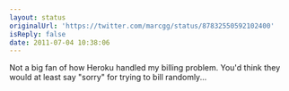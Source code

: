 ```yaml
---
layout: status
originalUrl: 'https://twitter.com/marcgg/status/87832550592102400'
isReply: false
date: 2011-07-04 10:38:06
---
```


Not a big fan of how Heroku handled my billing problem. You'd think they would at least say "sorry" for trying to bill randomly...

